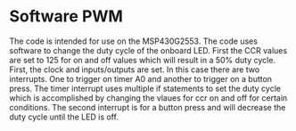 # Software PWM
The code is intended for use on the MSP430G2553. The code uses software to change the duty cycle of the onboard LED. First the CCR values are set to 125 for on and off values which will result in a 50% duty cycle. First, the clock and inputs/outputs are set. In this case there are two interrupts. One to trigger on timer A0 and another to trigger on a button press. The timer interrupt uses multiple if statements to set the duty cycle which is accomplished by changing the vlaues for ccr on and off for certain conditions. The second interrupt is for a button press and will decrease the duty cycle until the LED is off.
